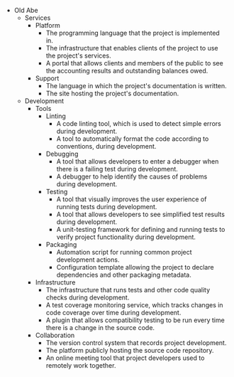 * Old Abe
	* Services
		* Platform
			* The programming language that the project is implemented in.
			* The infrastructure that enables clients of the project to use the project's services.
			* A portal that allows clients and members of the public to see the accounting results and outstanding balances owed.
		* Support
			* The language in which the project's documentation is written.
			* The site hosting the project's documentation.
	* Development
		* Tools
			* Linting
				* A code linting tool, which is used to detect simple errors during development.
				* A tool to automatically format the code according to conventions, during development.
			* Debugging
				* A tool that allows developers to enter a debugger when there is a failing test during development.
				* A debugger to help identify the causes of problems during development.
			* Testing
				* A tool that visually improves the user experience of running tests during development.
				* A tool that allows developers to see simplified test results during development.
				* A unit-testing framework for defining and running tests to verify project functionality during development.
			* Packaging
				* Automation script for running common project development actions.
				* Configuration template allowing the project to declare dependencies and other packaging metadata.
		* Infrastructure
			* The infrastructure that runs tests and other code quality checks during development.
			* A test coverage monitoring service, which tracks changes in code coverage over time during development.
			* A plugin that allows compatibility testing to be run every time there is a change in the source code.
		* Collaboration
			* The version control system that records project development.
			* The platform publicly hosting the source code repository.
			* An online meeting tool that project developers used to remotely work together.
